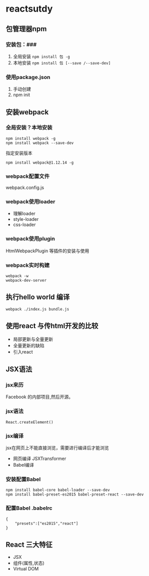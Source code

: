 # reactsutdy


## 包管理器npm 

### 安装包：###


1. 全局安装 `npm install 包 -g`
2. 本地安装 `npm install 包 [--save /--save-dev]`

### 使用package.json ###

1. 手动创建
1. npm init

## 安装webpack ##

### 全局安装？本地安装 ###

	npm install webpack -g
	npm install webpack --save-dev

指定安装版本

	npm install webpack@1.12.14 -g

### webpack配置文件
webpack.config.js

### webpack使用loader ###
- 理解loader
- style-loader
- css-loader


### webpack使用plugin ###
HtmlWebpackPlugin 等插件的安装与使用

### webpack实时构建 ###
    webpack -w
    webpack-dev-server

## 执行hello world 编译 ##

	webpack ./index.js bundle.js

## 使用react 与传html开发的比较 ##
- 局部更新与全量更新
- 全量更新的缺陷
- 引入react

## JSX语法 ##
### jsx来历
Facebook 的内部项目,然后开源。
### jsx语法
	React.createElement()

### jsx编译
jsx在网页上不能直接浏览，需要进行编译后才能浏览

- 网页编译 JSXTransformer
- Babel编译

### 安装配置Babel

	npm install babel-core babel-loader --save-dev
	npm install babel-preset-es2015 babel-preset-react --save-dev
### 配置Babel .babelrc
	{
		"presets":["es2015","react"]
	}

## React 三大特征
- JSX
- 组件(属性,状态)
- Virtual DOM

